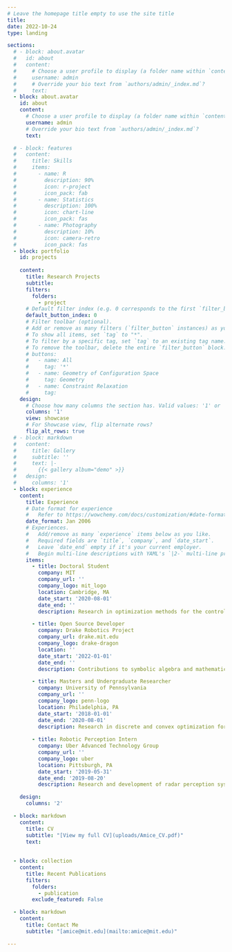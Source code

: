 ```yaml
---
# Leave the homepage title empty to use the site title
title:
date: 2022-10-24
type: landing

sections:
  # - block: about.avatar
  #   id: about
  #   content:
  #     # Choose a user profile to display (a folder name within `content/authors/`)
  #     username: admin
  #     # Override your bio text from `authors/admin/_index.md`?
  #     text:
  - block: about.avatar
    id: about
    content:
      # Choose a user profile to display (a folder name within `content/authors/`)
      username: admin
      # Override your bio text from `authors/admin/_index.md`?
      text:

  # - block: features
  #   content:
  #     title: Skills
  #     items:
  #       - name: R
  #         description: 90%
  #         icon: r-project
  #         icon_pack: fab
  #       - name: Statistics
  #         description: 100%
  #         icon: chart-line
  #         icon_pack: fas
  #       - name: Photography
  #         description: 10%
  #         icon: camera-retro
  #         icon_pack: fas
  - block: portfolio
    id: projects
    
    content:
      title: Research Projects
      subtitle: 
      filters:
        folders:
          - project
      # Default filter index (e.g. 0 corresponds to the first `filter_button` instance below).
      default_button_index: 0
      # Filter toolbar (optional).
      # Add or remove as many filters (`filter_button` instances) as you like.
      # To show all items, set `tag` to "*".
      # To filter by a specific tag, set `tag` to an existing tag name.
      # To remove the toolbar, delete the entire `filter_button` block.
      # buttons:
      #   - name: All
      #     tag: '*'
      #   - name: Geometry of Configuration Space
      #     tag: Geometry
      #   - name: Constraint Relaxation
      #     tag: 
    design:
      # Choose how many columns the section has. Valid values: '1' or '2'.
      columns: '1'
      view: showcase
      # For Showcase view, flip alternate rows?
      flip_alt_rows: true
  # - block: markdown
  #   content:
  #     title: Gallery
  #     subtitle: ''
  #     text: |-
  #       {{< gallery album="demo" >}}
  #   design:
  #     columns: '1'
  - block: experience
    content:
      title: Experience
      # Date format for experience
      #   Refer to https://wowchemy.com/docs/customization/#date-format
      date_format: Jan 2006
      # Experiences.
      #   Add/remove as many `experience` items below as you like.
      #   Required fields are `title`, `company`, and `date_start`.
      #   Leave `date_end` empty if it's your current employer.
      #   Begin multi-line descriptions with YAML's `|2-` multi-line prefix.
      items:
        - title: Doctoral Student 
          company: MIT
          company_url: ''
          company_logo: mit_logo
          location: Cambridge, MA
          date_start: '2020-08-01'
          date_end: ''
          description: Research in optimization methods for the control and verification of complex dynamical. systems.

        - title: Open Source Developer
          company: Drake Robotics Project
          company_url: drake.mit.edu
          company_logo: drake-dragon
          location: ''
          date_start: '2022-01-01'
          date_end: ''
          description: Contributions to symbolic algebra and mathematical optimization packages.

        - title: Masters and Undergraduate Researcher
          company: University of Pennsylvania
          company_url: ''
          company_logo: penn-logo
          location: Philadelphia, PA
          date_start: '2018-01-01'
          date_end: '2020-08-01'
          description: Research in discrete and convex optimization for resilient control systems.
          
        - title: Robotic Perception Intern
          company: Uber Advanced Technology Group
          company_url: ''
          company_logo: uber
          location: Pittsburgh, PA
          date_start: '2019-05-31'
          date_end: '2019-08-20'
          description: Research and development of radar perception systems.

    design:
      columns: '2'

  - block: markdown
    content:
      title: CV
      subtitle: "[View my full CV](uploads/Amice_CV.pdf)"
      text: 
      
  
  - block: collection
    content:
      title: Recent Publications
      filters:
        folders:
          - publication
        exclude_featured: False

  - block: markdown
    content:
      title: Contact Me
      subtitle: "[amice@mit.edu](mailto:amice@mit.edu)"

---
```



